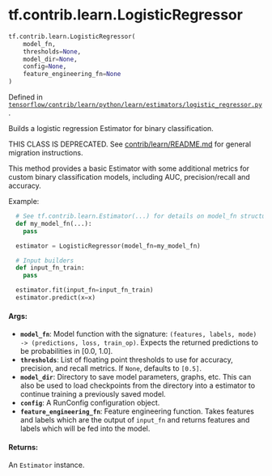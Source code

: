 <div itemscope itemtype="http://developers.google.com/ReferenceObject">
<meta itemprop="name" content="tf.contrib.learn.LogisticRegressor" />
<meta itemprop="path" content="Stable" />
</div>

# tf.contrib.learn.LogisticRegressor

``` python
tf.contrib.learn.LogisticRegressor(
    model_fn,
    thresholds=None,
    model_dir=None,
    config=None,
    feature_engineering_fn=None
)
```



Defined in [`tensorflow/contrib/learn/python/learn/estimators/logistic_regressor.py`](https://www.tensorflow.org/code/tensorflow/contrib/learn/python/learn/estimators/logistic_regressor.py).

Builds a logistic regression Estimator for binary classification.

THIS CLASS IS DEPRECATED. See
[contrib/learn/README.md](https://www.tensorflow.org/code/tensorflow/contrib/learn/README.md)
for general migration instructions.

This method provides a basic Estimator with some additional metrics for custom
binary classification models, including AUC, precision/recall and accuracy.

Example:

```python
  # See tf.contrib.learn.Estimator(...) for details on model_fn structure
  def my_model_fn(...):
    pass

  estimator = LogisticRegressor(model_fn=my_model_fn)

  # Input builders
  def input_fn_train:
    pass

  estimator.fit(input_fn=input_fn_train)
  estimator.predict(x=x)
```

#### Args:

* <b>`model_fn`</b>: Model function with the signature:
    `(features, labels, mode) -> (predictions, loss, train_op)`.
    Expects the returned predictions to be probabilities in [0.0, 1.0].
* <b>`thresholds`</b>: List of floating point thresholds to use for accuracy,
    precision, and recall metrics. If `None`, defaults to `[0.5]`.
* <b>`model_dir`</b>: Directory to save model parameters, graphs, etc. This can also
    be used to load checkpoints from the directory into a estimator to
    continue training a previously saved model.
* <b>`config`</b>: A RunConfig configuration object.
* <b>`feature_engineering_fn`</b>: Feature engineering function. Takes features and
                    labels which are the output of `input_fn` and
                    returns features and labels which will be fed
                    into the model.


#### Returns:

An `Estimator` instance.